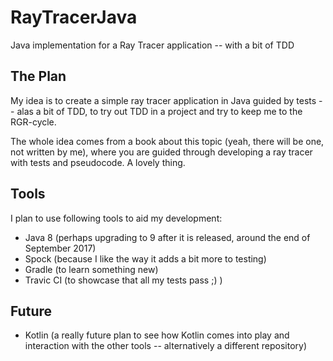 # RayTracerJava
Java implementation for a Ray Tracer application -- with a bit of TDD

## The Plan

My idea is to create a simple ray tracer application in Java guided by tests -- alas a bit of TDD, to try out TDD in a project and try to keep me to the RGR-cycle.

The whole idea comes from a book about this topic (yeah, there will be one, not written by me), where you are guided through developing a ray tracer with tests and pseudocode. A lovely thing.

## Tools
I plan to use following tools to aid my development:

* Java 8 (perhaps upgrading to 9 after it is released, around the end of September 2017)
* Spock (because I like the way it adds a bit more to testing)
* Gradle (to learn something new)
* Travic CI (to showcase that all my tests pass ;) )

## Future

* Kotlin (a really future plan to see how Kotlin comes into play and interaction with the other tools -- alternatively a different repository)
